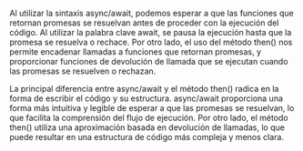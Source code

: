 Al utilizar la sintaxis async/await, podemos esperar a que las funciones que retornan promesas se resuelvan antes de proceder con la ejecución del código. Al utilizar la palabra clave await, se pausa la ejecución hasta que la promesa se resuelva o rechace. Por otro lado, el uso del método then() nos permite encadenar llamadas a funciones que retornan promesas, y proporcionar funciones de devolución de llamada que se ejecutan cuando las promesas se resuelven o rechazan.

La principal diferencia entre async/await y el método then() radica en la forma de escribir el código y su estructura. async/await proporciona una forma más intuitiva y legible de esperar a que las promesas se resuelvan, lo que facilita la comprensión del flujo de ejecución. Por otro lado, el método then() utiliza una aproximación basada en devolución de llamadas, lo que puede resultar en una estructura de código más compleja y menos clara. 
